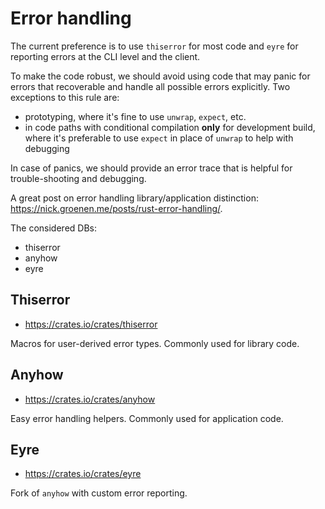 # Error handling

The current preference is to use `thiserror` for most code and `eyre` for reporting errors at the CLI level and the client.

To make the code robust, we should avoid using code that may panic for errors that recoverable and handle all possible errors explicitly. Two exceptions to this rule are:
- prototyping, where it's fine to use `unwrap`, `expect`, etc.
- in code paths with conditional compilation **only** for development build, where it's preferable to use `expect` in place of `unwrap` to help with debugging

In case of panics, we should provide an error trace that is helpful for trouble-shooting and debugging.

A great post on error handling library/application distinction: <https://nick.groenen.me/posts/rust-error-handling/>.

The considered DBs:
- thiserror
- anyhow
- eyre

## Thiserror

- <https://crates.io/crates/thiserror>

Macros for user-derived error types. Commonly used for library code.

## Anyhow

- <https://crates.io/crates/anyhow>

Easy error handling helpers. Commonly used for application code.

## Eyre

- <https://crates.io/crates/eyre>

Fork of `anyhow` with custom error reporting.
